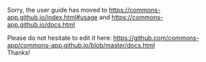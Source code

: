 Sorry, the user guide has moved to https://commons-app.github.io/index.html#usage and https://commons-app.github.io/docs.html

Please do not hesitate to edit it here: https://github.com/commons-app/commons-app.github.io/blob/master/docs.html  
Thanks!
